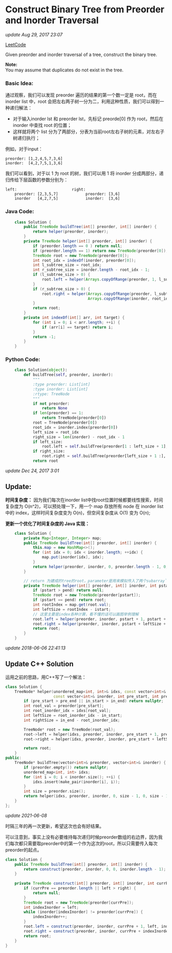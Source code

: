 # Construct Binary Tree from Preorder and Inorder Traversal

_update Aug 29, 2017 23:07_

[LeetCode](https://leetcode.com/problems/construct-binary-tree-from-preorder-and-inorder-traversal/description//)

Given preorder and inorder traversal of a tree, construct the binary tree.

**Note:**  
You may assume that duplicates do not exist in the tree.

### Basic Idea:

通过观察，我们可以发现 preorder 遍历的结果的第一个数一定是 root，而在 inorder list 中，root 会把左右两子树一分为二，利用这种性质，我们可以得到一种递归解法：

* 对于输入inorder lst 和 preorder lst，先标记 preorde\[0\] 作为 root，然后在 inorder 中查找 root 的位置；
* 这样就将两个 list 分为了两部分，分表为当前root左右子树的元素，对左右子树递归执行；

例如，对于input：

```text
preorder: [1,2,4,5,7,3,6]
inorder:  [4,2,7,5,1,3,6]
```

我们可以看到，对于以 1 为 root 的树，我们可以用 1 将 inorder 分成两部分，递归传给下层函数的参数分别为：

```text
left:                        right:
    preorder: [2,3,5,7]            preorder: [3,6]
    inorder   [4,2,7,5]            inorder:  [3,6]
```

### Java Code:

```java
    class Solution {
        public TreeNode buildTree(int[] preorder, int[] inorder) {
            return helper(preorder, inorder);
        }
        private TreeNode helper(int[] preorder, int[] inorder) {
            if (preorder.length == 0 ) return null;
            if (preorder.length == 1) return new TreeNode(preorder[0]);
            TreeNode root = new TreeNode(preorder[0]);
            int root_idx = indexOf(inorder, preorder[0]);
            int l_subtree_size = root_idx;
            int r_subtree_size = inorder.length - root_idx - 1;
            if (l_subtree_size > 0) {
                root.left = helper(Arrays.copyOfRange(preorder, 1, l_subtree_size + 1), Arrays.copyOfRange(inorder, 0, root_idx));
            }
            if (r_subtree_size > 0) {
                root.right = helper(Arrays.copyOfRange(preorder, l_subtree_size + 1, preorder.length),
                                    Arrays.copyOfRange(inorder, root_idx + 1, inorder.length));
            }
            return root;
        }
        private int indexOf(int[] arr, int target) {
            for (int i = 0; i < arr.length; ++i) {
                if (arr[i] == target) return i;
            }
            return -1;
        }
    }
```

### Python Code:

```python
    class Solution(object):
        def buildTree(self, preorder, inorder):
            """
            :type preorder: List[int]
            :type inorder: List[int]
            :rtype: TreeNode
            """
            if not preorder:
                return None
            if len(preorder) == 1:
                return TreeNode(preorder[0])
            root = TreeNode(preorder[0])
            root_idx = inorder.index(preorder[0])
            left_size = root_idx
            right_size = len(inorder) - root_idx - 1
            if left_size:
                root.left = self.buildTree(preorder[1 : left_size + 1], inorder[0 : root_idx])
            if right_size:
                root.right = self.buildTree(preorder[left_size + 1 :], inorder[root_idx + 1 :])
            return root
```

_update Dec 24, 2017 3:01_

## Update:

**时间复杂度：** 因为我们每次在inorder list中找root位置时候都要线性搜索，时间复杂度为 O\(n^2\)，可以预处理一下，用一个 map 存放所有 node 在 inorder list 中的 index，这样时间复杂度变为 O\(n\)，但空间复杂度从 O\(1\) 变为 O\(n\);

**更新一个优化了时间复杂度的 Java 实现：**

```java
    class Solution {
        private Map<Integer, Integer> map;
        public TreeNode buildTree(int[] preorder, int[] inorder) {
            this.map = new HashMap<>();
            for (int idx = 0; idx < inorder.length; ++idx) {
                map.put(inorder[idx], idx);
            }
            return helper(preorder, inorder, 0, preorder.length - 1, 0, inorder.length - 1);
        }

        // return 为建成的tree的root，parameter是用来模拟传入了两个subarray`
        private TreeNode helper(int[] preorder, int[] inorder, int pstart, int pend, int istart, int iend) {
            if (pstart > pend) return null;
            TreeNode root = new TreeNode(preorder[pstart]);
            if (pstart == pend) return root;
            int rootIndex = map.get(root.val);
            int leftSize = rootIndex - istart;
            // 这里主要是index各种计算，看不懂的话可以画图举例理解
            root.left = helper(preorder, inorder, pstart + 1, pstart + leftSize, istart, rootIndex - 1);
            root.right = helper(preorder, inorder, pstart + leftSize + 1, pend, rootIndex + 1, iend);
            return root;
        }
    }
```

_update 2018-06-06 22:41:13_

## Update C++ Solution

运用之前的思路，用C++写了一个解法：

```cpp
class Solution {
    TreeNode* helper(unordered_map<int, int>& idxs, const vector<int>& preorder,
                     const vector<int>& inorder, int pre_start, int pre_end, int in_start, int in_end) {
        if (pre_start > pre_end || in_start > in_end) return nullptr;
        int root_val = preorder[pre_start];
        int root_inorder_idx = idxs[root_val];
        int leftSize = root_inorder_idx - in_start;
        int rightSize = in_end - root_inorder_idx;

        TreeNode* root = new TreeNode(root_val);
        root->left = helper(idxs, preorder, inorder, pre_start + 1, pre_start + leftSize, in_start, root_inorder_idx - 1);
        root->right = helper(idxs, preorder, inorder, pre_start + leftSize + 1, pre_end, root_inorder_idx + 1, in_end);

        return root;
    }
public:
    TreeNode* buildTree(vector<int>& preorder, vector<int>& inorder) {
        if (preorder.empty()) return nullptr;
        unordered_map<int, int> idxs;
        for (int i = 0; i < inorder.size(); ++i) {
            idxs.insert(make_pair(inorder[i], i));
        }
        int size = preorder.size();
        return helper(idxs, preorder, inorder, 0, size - 1, 0, size - 1);
    }
};
```

_update 2021-06-08_

时隔三年的再一次更新，希望这次也会有好结果。

可以注意到，事实上没有必要维持每次递归时候preorder数组的右边界，因为我们每次都只需要取preorder中的第一个作为这次的root，所以只需要传入每次preorder的起点。

```java
class Solution {
    public TreeNode buildTree(int[] preorder, int[] inorder) {
        return construct(preorder, inorder, 0, 0, inorder.length - 1);
    }
    
    private TreeNode construct(int[] preorder, int[] inorder, int currPre, int left, int right) {
        if (currPre == preorder.length || left > right) {
            return null;
        }
        TreeNode root = new TreeNode(preorder[currPre]);
        int indexInorder = left;
        while (inorder[indexInorder] != preorder[currPre]) {
            indexInorder++;
        }
        root.left = construct(preorder, inorder, currPre + 1, left, indexInorder - 1);
        root.right = construct(preorder, inorder, currPre + indexInorder - left + 1, indexInorder + 1, right);
        return root;
    }
}
```
